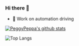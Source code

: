 ### Hi there 👋
- 🔭 Work on automation driving



[![PeggyPeppa's github stats](https://i-github-readme-stats.vercel.app/api?username=PeggyPeppa&show_icons=true)](https://github.com/anuraghazra/github-readme-stats)


![Top Langs](https://i-github-readme-stats.vercel.app/api/top-langs/?username=PeggyPeppa&layout=compact&hide=assembly,html&langs_count=8&card_width=445)
<!--
**PeggyPeppa/PeggyPeppa** is a ✨ _special_ ✨ repository because its `README.md` (this file) appears on your GitHub profile.

Here are some ideas to get you started:

- 🔭 I’m currently working on ...
- 🌱 I’m currently learning ...
- 👯 I’m looking to collaborate on ...
- 🤔 I’m looking for help with ...
- 💬 Ask me about ...
- 📫 How to reach me: ...
- 😄 Pronouns: ...
- ⚡ Fun fact: ...
-->
